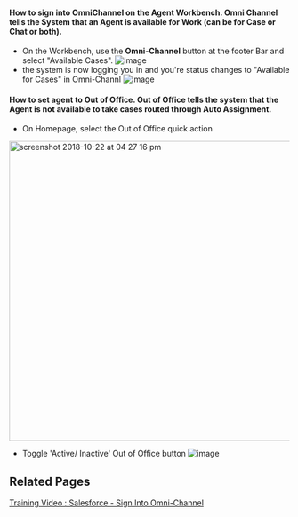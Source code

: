 
#### How to sign into OmniChannel on the Agent Workbench. Omni Channel tells the System that an Agent is available for Work (can be for Case or Chat or both).

* On the Workbench, use the **Omni-Channel** button at the footer Bar and select "Available Cases". 
  ![image](https://media.github.ibm.com/user/19331/files/a52b0d4e-b5a7-11e8-9372-4bd036f3a320)
* the system is now logging you in and you're status changes to "Available for Cases" in Omni-Channl
  ![image](https://media.github.ibm.com/user/19331/files/44511350-b5a8-11e8-8269-b9bea88e0316)


#### How to set agent to Out of Office. Out of Office tells the system that the Agent is not available to take cases routed through Auto Assignment.

* On Homepage, select the Out of Office quick action
<img width="540" alt="screenshot 2018-10-22 at 04 27 16 pm" src="https://media.github.ibm.com/user/129959/files/75bbb5a0-d617-11e8-8f83-b4ca0365d4a4">

* Toggle 'Active/ Inactive' Out of Office button
![image](https://media.github.ibm.com/user/129959/files/9cf54f00-d617-11e8-995f-f7d896197da3)


## Related Pages
<a href="https://mediacenter.ibm.com/media/Salesforce+-+Sign+into+Omni-Channel/1_cvvrwg9c" target="_blank">Training Video : Salesforce - Sign Into Omni-Channel</a>
